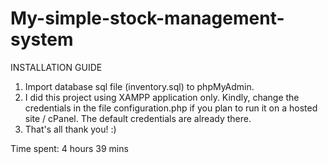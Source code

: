 # My-simple-stock-management-system

INSTALLATION GUIDE
1) Import database sql file (inventory.sql) to phpMyAdmin.
2) I did this project using XAMPP application only. Kindly, change the credentials in the file configuration.php if you plan to run it on a hosted site / cPanel. The default credentials are already there.
3) That's all thank you! :)

Time spent: 4 hours 39 mins
